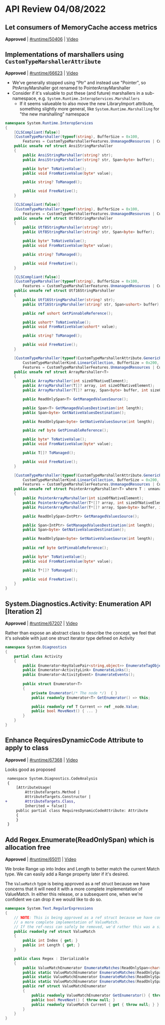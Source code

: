 # API Review 04/08/2022

## Let consumers of MemoryCache access metrics

**Approved** | [#runtime/50406](https://github.com/dotnet/runtime/issues/50406) | [Video](https://www.youtube.com/watch?v=vIynN1PU3GA&t=0h0m0s)

## Implementations of marshallers using `CustomTypeMarshallerAttribute`

**Approved** | [#runtime/66623](https://github.com/dotnet/runtime/issues/66623#issuecomment-1093113977) | [Video](https://www.youtube.com/watch?v=vIynN1PU3GA&t=0h0m17s)

* We've generally stopped using "Ptr" and instead use "Pointer", so PtrArrayMarshaller got renamed to PointerArrayMarshaller
* Consider if it's valuable to put these (and future) marshallers in a sub-namespace, e.g. `System.Runtime.InteropServices.Marshallers`
  * If it seems valueable to also move the new LibraryImport attribute, something slightly more general, like `System.Runtime.Marshalling` for "the new marshalling" namespace

```C#
namespace System.Runtime.InteropServices
{
    [CLSCompliant(false)]
    [CustomTypeMarshaller(typeof(string), BufferSize = 0x100,
        Features = CustomTypeMarshallerFeatures.UnmanagedResources | CustomTypeMarshallerFeatures.CallerAllocatedBuffer | CustomTypeMarshallerFeatures.TwoStageMarshalling )]
    public unsafe ref struct AnsiStringMarshaller
    {
        public AnsiStringMarshaller(string? str);
        public AnsiStringMarshaller(string? str, Span<byte> buffer);

        public byte* ToNativeValue();
        public void FromNativeValue(byte* value);

        public string? ToManaged();

        public void FreeNative();
    }

    [CLSCompliant(false)]
    [CustomTypeMarshaller(typeof(string), BufferSize = 0x100,
        Features = CustomTypeMarshallerFeatures.UnmanagedResources | CustomTypeMarshallerFeatures.CallerAllocatedBuffer | CustomTypeMarshallerFeatures.TwoStageMarshalling )]
    public unsafe ref struct Utf8StringMarshaller
    {
        public Utf8StringMarshaller(string? str);
        public Utf8StringMarshaller(string? str, Span<byte> buffer);

        public byte* ToNativeValue();
        public void FromNativeValue(byte* value);

        public string? ToManaged();

        public void FreeNative();
    }

    [CLSCompliant(false)]
    [CustomTypeMarshaller(typeof(string), BufferSize = 0x100,
        Features = CustomTypeMarshallerFeatures.UnmanagedResources | CustomTypeMarshallerFeatures.CallerAllocatedBuffer | CustomTypeMarshallerFeatures.TwoStageMarshalling)]
    public unsafe ref struct Utf16StringMarshaller
    {
        public Utf16StringMarshaller(string? str);
        public Utf16StringMarshaller(string? str, Span<ushort> buffer);

        public ref ushort GetPinnableReference();

        public ushort* ToNativeValue();
        public void FromNativeValue(ushort* value);

        public string? ToManaged();

        public void FreeNative();
    }

    [CustomTypeMarshaller(typeof(CustomTypeMarshallerAttribute.GenericPlaceholder[]),
        CustomTypeMarshallerKind.LinearCollection, BufferSize = 0x200,
        Features = CustomTypeMarshallerFeatures.UnmanagedResources | CustomTypeMarshallerFeatures.CallerAllocatedBuffer | CustomTypeMarshallerFeatures.TwoStageMarshalling)]
    public unsafe ref struct ArrayMarshaller<T>
    {
        public ArrayMarshaller(int sizeOfNativeElement);
        public ArrayMarshaller(T[]? array, int sizeOfNativeElement);
        public ArrayMarshaller(T[]? array, Span<byte> buffer, int sizeOfNativeElement);

        public ReadOnlySpan<T> GetManagedValuesSource();

        public Span<T> GetManagedValuesDestination(int length);
        public Span<byte> GetNativeValuesDestination();

        public ReadOnlySpan<byte> GetNativeValuesSource(int length);

        public ref byte GetPinnableReference();

        public byte* ToNativeValue();
        public void FromNativeValue(byte* value);

        public T[]? ToManaged();

        public void FreeNative();
    }

    [CustomTypeMarshaller(typeof(CustomTypeMarshallerAttribute.GenericPlaceholder*[]),
        CustomTypeMarshallerKind.LinearCollection, BufferSize = 0x200,
        Features = CustomTypeMarshallerFeatures.UnmanagedResources | CustomTypeMarshallerFeatures.CallerAllocatedBuffer | CustomTypeMarshallerFeatures.TwoStageMarshalling)]
    public unsafe ref struct PointerArrayMarshaller<T> where T : unmanaged
    {
        public PointerArrayMarshaller(int sizeOfNativeElement);
        public PointerArrayMarshaller(T*[]? array, int sizeOfNativeElement);
        public PointerArrayMarshaller(T*[]? array, Span<byte> buffer, int sizeOfNativeElement);

        public ReadOnlySpan<IntPtr> GetManagedValuesSource();

        public Span<IntPtr> GetManagedValuesDestination(int length);
        public Span<byte> GetNativeValuesDestination();

        public ReadOnlySpan<byte> GetNativeValuesSource(int length);
        
        public ref byte GetPinnableReference();

        public byte* ToNativeValue();
        public void FromNativeValue(byte* value);

        public T*[]? ToManaged();

        public void FreeNative();
    }
}
```
## System.Diagnostics.Activity: Enumeration API [Iteration 2]

**Approved** | [#runtime/67207](https://github.com/dotnet/runtime/issues/67207#issuecomment-1093174042) | [Video](https://www.youtube.com/watch?v=vIynN1PU3GA&t=0h22m57s)

Rather than expose an abstract class to describe the concept, we feel that it's solvable with just one struct iterator type defined on Activity

```C#
namespace System.Diagnostics
{
    partial class Activity
    {
        public Enumerator<KeyValuePair<string,object>> EnumerateTagObjects();
        public Enumerator<ActivityLink> EnumerateLinks();
        public Enumerator<ActivityEvent> EnumerateEvents();
    
        public struct Enumerator<T>
        {
            private Enumerator(/* The node */)  { }
            public readonly Enumerator<T> GetEnumerator() => this;

            public readonly ref T Current => ref _node.Value;
            public bool MoveNext() { ... }
        }
    }
}
```

## Enhance RequiresDynamicCode Attribute to apply to class

**Approved** | [#runtime/67368](https://github.com/dotnet/runtime/issues/67368#issuecomment-1093201671) | [Video](https://www.youtube.com/watch?v=vIynN1PU3GA&t=1h23m3s)

Looks good as proposed

```diff
 namespace System.Diagnostics.CodeAnalysis
 {
     [AttributeUsage(
         AttributeTargets.Method |
         AttributeTargets.Constructor |
+        AttributeTargets.Class,
         Inherited = false)]
     public partial class RequiresDynamicCodeAttribute: Attribute
     {
     }
 }
```
## Add Regex.Enumerate(ReadOnlySpan<char>) which is allocation free

**Approved** | [#runtime/65011](https://github.com/dotnet/runtime/issues/65011#issuecomment-1093258052) | [Video](https://www.youtube.com/watch?v=vIynN1PU3GA&t=1h34m54s)

We broke Range up into Index and Length to better match the current Match type.  We can easily add a Range property later if it's desired.

The `ValueMatch` type is being approved as a ref struct because we have concerns that it will need it with a more complete implementation of ValueMatch.  In either this release, or a subsequent one, when we're confident we can drop it we would like to do so.

```C#
namespace System.Text.RegularExpressions
{
    // NOTE: This is being approved as a ref struct because we have concerns that it will need it with
    // a more complete implementation of ValueMatch.
    // If the ref-ness can safely be removed, we'd rather this was a simple (non-ref) struct.
    public readonly ref struct ValueMatch
    {
        public int Index { get; }
        public int Length { get; }
    }

    public class Regex : ISerializable
    {
        public ValueMatchEnumerator EnumerateMatches(ReadOnlySpan<char> input) { throw null; }
        public static ValueMatchEnumerator EnumerateMatches(ReadOnlySpan<char> input, [StringSyntax(StringSyntaxAttribute.Regex)] string pattern) { throw null; }
        public static ValueMatchEnumerator EnumerateMatches(ReadOnlySpan<char> input, [StringSyntax(StringSyntaxAttribute.Regex, "options")] string pattern, RegexOptions options) { throw null; }
        public static ValueMatchEnumerator EnumerateMatches(ReadOnlySpan<char> input, [StringSyntax(StringSyntaxAttribute.Regex, "options")] string pattern, RegexOptions options, TimeSpan matchTimeout) { throw null; }
        public ref struct ValueMatchEnumerator
        {
            public readonly ValueMatchEnumerator GetEnumerator() { throw null; }
            public bool MoveNext() { throw null; }
            public readonly ValueMatch Current { get { throw null; } }
        }
    }
}
```
